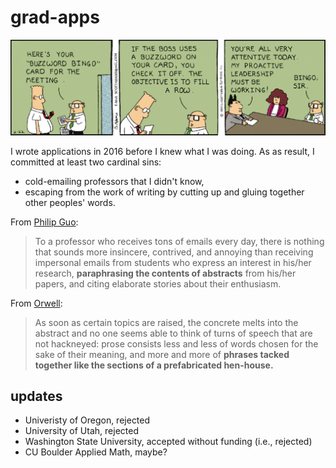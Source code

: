 # grad-apps

![keyword bingo](cv-materials/keyword-bingo.gif)

I wrote applications in 2016 before I knew what I was doing. As as result, I committed at least two cardinal sins: 
- cold-emailing professors that I didn't know,
- escaping from the work of writing by cutting up and gluing together other peoples' words.

From [Philip Guo](http://www.pgbovine.net/grad-school-app-tips.htm):
> To a professor who receives tons of emails every day, there is nothing that sounds more insincere, contrived, and annoying than receiving impersonal emails from students who express an interest in his/her research, **paraphrasing the contents of abstracts** from his/her papers, and citing elaborate stories about their enthusiasm.

From [Orwell](http://www.orwell.ru/library/essays/politics/english/e_polit/):
> As soon as certain topics are raised, the concrete melts into the abstract and no one seems able to think of turns of speech that are not hackneyed: prose consists less and less of words chosen for the sake of their meaning, and more and more of **phrases tacked together like the sections of a prefabricated hen-house.**

## updates

- Univeristy of Oregon, rejected
- University of Utah, rejected
- Washington State University, accepted without funding (i.e., rejected)
- CU Boulder Applied Math, maybe?
